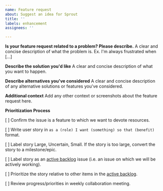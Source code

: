 ```yaml
---
name: Feature request
about: Suggest an idea for Sprout
title: ''
labels: enhancement
assignees: ''

---
```


**Is your feature request related to a problem? Please describe.**
A clear and concise description of what the problem is. Ex. I'm always frustrated when [...]

**Describe the solution you'd like**
A clear and concise description of what you want to happen.

**Describe alternatives you've considered**
A clear and concise description of any alternative solutions or features you've considered.

**Additional context**
Add any other context or screenshots about the feature request here.

**Prioritization Process**

[ ] Confirm the issue is a feature to which we want to devote resources. 

[ ] Write user story in `as a (role) I want (something) so that (benefit)` format. 

[ ] Label story Large, Uncertain, Small. If the story is too large, convert the story to a milestone/epic. 

[ ] Label story as an [active backlog](https://github.com/cssat/sprout-issues/projects/1) issue (i.e. an issue on which we will be actively working).

[ ] Prioritize the story relative to other items in the [active backlog](https://github.com/cssat/sprout-issues/projects/1).

[ ] Review progress/priorities in weekly collaboration meeting. 
